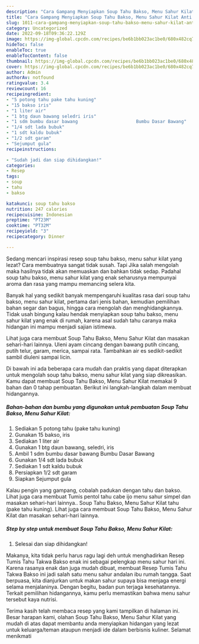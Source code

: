 ```yaml
---
description: "Cara Gampang Menyiapkan Soup Tahu Bakso, Menu Sahur Kilat Anti Gagal"
title: "Cara Gampang Menyiapkan Soup Tahu Bakso, Menu Sahur Kilat Anti Gagal"
slug: 1011-cara-gampang-menyiapkan-soup-tahu-bakso-menu-sahur-kilat-anti-gagal
category: Uncategorized
date: 2022-09-18T09:36:22.129Z
image: https://img-global.cpcdn.com/recipes/be6b1bb023ac1be0/680x482cq70/soup-tahu-bakso-menu-sahur-kilat-foto-resep-utama.jpg
hideToc: false
enableToc: true
enableTocContent: false
thumbnail: https://img-global.cpcdn.com/recipes/be6b1bb023ac1be0/680x482cq70/soup-tahu-bakso-menu-sahur-kilat-foto-resep-utama.jpg
cover: https://img-global.cpcdn.com/recipes/be6b1bb023ac1be0/680x482cq70/soup-tahu-bakso-menu-sahur-kilat-foto-resep-utama.jpg
author: Admin
authorAv: notfound
ratingvalue: 3.4
reviewcount: 16
recipeingredient:
- "5 potong tahu pake tahu kuning"
- "15 bakso iris"
- "1 liter air"
- "1 btg daun bawang seledri iris"
- "1 sdm bumbu dasar bawang                      Bumbu Dasar Bawang"
- "1/4 sdt lada bubuk"
- "1 sdt kaldu bubuk"
- "1/2 sdt garam"
- "Sejumput gula"
recipeinstructions:

- "Sudah jadi dan siap dihidangkan!"
categories:
- Resep
tags:
- soup
- tahu
- bakso

katakunci: soup tahu bakso 
nutrition: 247 calories
recipecuisine: Indonesian
preptime: "PT23M"
cooktime: "PT32M"
recipeyield: "3"
recipecategory: Dinner

---
```



Sedang mencari inspirasi resep soup tahu bakso, menu sahur kilat yang lezat? Cara membuatnya sangat tidak susah. Tapi Jika salah mengolah maka hasilnya tidak akan memuaskan dan bahkan tidak sedap. Padahal soup tahu bakso, menu sahur kilat yang enak seharusnya mempunyai aroma dan rasa yang mampu memancing selera kita.


Banyak hal yang sedikit banyak mempengaruhi kualitas rasa dari soup tahu bakso, menu sahur kilat, pertama dari jenis bahan, kemudian pemilihan bahan segar dan bagus, hingga cara mengolah dan menghidangkannya. Tidak usah bingung kalau hendak menyiapkan soup tahu bakso, menu sahur kilat yang enak di rumah, karena asal sudah tahu caranya maka hidangan ini mampu menjadi sajian istimewa.

Lihat juga cara membuat Soup Tahu Bakso, Menu Sahur Kilat dan masakan sehari-hari lainnya. Uleni ayam cincang dengan bawang putih cincang, putih telur, garam, merica, sampai rata. Tambahkan air es sedikit-sedikit sambil diuleni sampai licin.


Di bawah ini ada beberapa cara mudah dan praktis yang dapat diterapkan untuk mengolah soup tahu bakso, menu sahur kilat yang siap dikreasikan. Kamu dapat membuat Soup Tahu Bakso, Menu Sahur Kilat memakai 9 bahan dan 0 tahap pembuatan. Berikut ini langkah-langkah dalam membuat hidangannya.

<!--inarticleads1-->

##### Bahan-bahan dan bumbu yang digunakan untuk pembuatan Soup Tahu Bakso, Menu Sahur Kilat:

1. Sediakan 5 potong tahu (pake tahu kuning)
1. Gunakan 15 bakso, iris
1. Sediakan 1 liter air
1. Gunakan 1 btg daun bawang, seledri, iris
1. Ambil 1 sdm bumbu dasar bawang                      Bumbu Dasar Bawang
1. Gunakan 1/4 sdt lada bubuk
1. Sediakan 1 sdt kaldu bubuk
1. Persiapkan 1/2 sdt garam
1. Siapkan Sejumput gula


Kalau pengin yang gampang, cobalah padukan dengan tahu dan bakso. Lihat juga cara membuat Tumis pentol tahu cabe ijo menu sahur simpel dan masakan sehari-hari lainnya.. Soup Tahu Bakso, Menu Sahur Kilat tahu (pake tahu kuning). Lihat juga cara membuat Soup Tahu Bakso, Menu Sahur Kilat dan masakan sehari-hari lainnya. 

<!--inarticleads2-->

##### Step by step untuk membuat Soup Tahu Bakso, Menu Sahur Kilat:


1. Selesai dan siap dihidangkan!

Makanya, kita tidak perlu harus ragu lagi deh untuk menghadirkan Resep Tumis Tahu Takwa Bakso enak ini sebagai pelengkap menu sahur hari ini. Karena rasanya enak dan juga mudah dibuat, membuat Resep Tumis Tahu Takwa Bakso ini jadi salah satu menu sahur andalan ibu rumah tangga. Saat berpuasa, kita dianjurkan untuk makan sahur supaya bisa menjaga energi selama menjalaninya. Dengan begitu, badan pun terjaga kesehatannya. Terkait pemilihan hidangannya, kamu perlu memastikan bahwa menu sahur tersebut kaya nutrisi. 

Terima kasih telah membaca resep yang kami tampilkan di halaman ini. Besar harapan kami, olahan Soup Tahu Bakso, Menu Sahur Kilat yang mudah di atas dapat membantu anda menyiapkan hidangan yang lezat untuk keluarga/teman ataupun menjadi ide dalam berbisnis kuliner. Selamat menikmati
